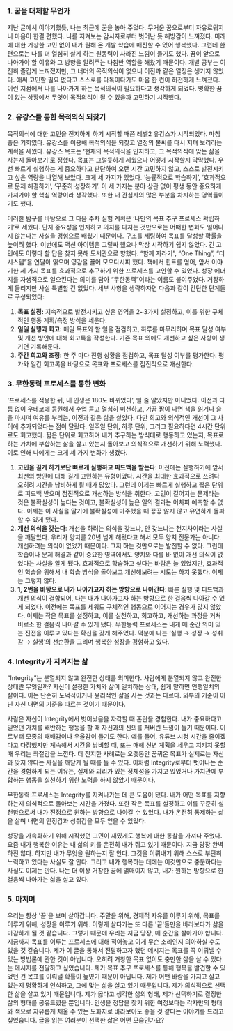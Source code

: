 ### 1. 꿈을 대체할 무언가

지난 글에서 이야기했듯, 나는 최근에 꿈을 놓아 주었다. 무거운 꿈으로부터 자유로워지니 마음이 한결 편했다. 나를 지켜보는 감시자로부터 벗어난 듯 해방감이 느껴졌다. 미래에 대한 거창한 고민 없이 내가 원해 온 개발 학습에 매진할 수 있어 행복했다. 그런데 한 편으로는 나를 더 열심히 살게 하는 원동력이 사라진 느낌이 들기도 했다. 꿈이 앞으로 나아가야 할 이유와 그 방향을 알려주는 나침반 역할을 해왔기 때문이다. 개발 공부는 여전히 즐겁게 느껴졌지만, 그 너머의 목적의식이 없으니 이전과 같은 열정은 생기지 않았다. 애써 고민할 필요 없다고 스스로를 다독이다가도 마음 한 켠이 허전하게 느껴졌다. 이런 지점에서 나를 나아가게 하는 목적의식이 필요하다고 생각하게 되었다. 명확한 꿈이 없는 상황에서 무엇이 목적의식이 될 수 있을까 고민하기 시작했다.

### 2. 유강스를 통한 목적의식 되찾기

목적의식에 대한 고민을 진지하게 하기 시작할 때쯤 레벨2 유강스가 시작되었다. 마침 좋은 기회였다. 유강스를 이용해 목적의식을 되찾고 열정의 불씨를 다시 지펴 보리라는 계획을 세웠다. 유강스 목표는 ‘현재의 목적의식을 인지하고, 그 목적의식에 맞는 삶을 사는지 돌아보기’로 정했다. 목표는 그럴듯하게 세웠으나 어떻게 시작할지 막막했다. 우선 빠르게 실행하는 게 중요하다고 판단하여 오랜 시간 고민하지 않고, 스스로 발전시키고 싶은 역량을 나열해 보았다. 크게 세 가지가 있었다. ‘능률적으로 학습하기’, ‘효과적으로 문제 해결하기’, ‘꾸준히 성장하기’. 이 세 가지는 분야 상관 없이 평생 동안 중요하게 가져가야 할 핵심 역량이라 생각했다. 또한 내 관심사의 많은 부분을 차지하는 영역들이기도 했다.

이러한 탐구를 바탕으로 그 다음 주차 실험 계획은 ‘나만의 목표 추구 프로세스 확립하기’로 세웠다. 단지 중요성을 인지하고 의지를 다지는 것만으로는 어떠한 변화도 일어나지 않는다는 사실을 경험으로 배웠기 때문이다. 구조를 세팅하여 목표를 달성할 확률을 높이려 했다. 이번에도 액션 아이템은 그럴싸 했으나 막상 시작하기 쉽지 않았다. 긴 고민에도 이렇다 할 답을 찾지 못해 도서관으로 향했다. “함께 자라기”, “One Thing”, “더 시스템”을 연달아 읽으며 영감을 끌어 모으다시피 했다. 책에서 힌트를 얻어, 앞서 이야기한 세 가지 목표를 효과적으로 추구하기 위한 프로세스를 고안할 수 있었다. 성장 에너지를 자생적으로 일으킨다는 의미를 담아 “무한동력”이라는 이름도 붙여주었다. 거창하게 들리지만 사실 특별할 건 없었다. 세부 사항을 생략하자면 다음과 같이 간단한 단계들로 구성되었다:

1. **목표 설정:** 지속적으로 발전시키고 싶은 영역을 2~3가지 설정하고, 이를 위한 구체적인 행동 계획/측정 방식을 세운다.
2. **일일 실행과 회고:** 매일 목표와 할 일을 점검하고, 하루를 마무리하며 목표 달성 여부 및 개선 방안에 대해 회고록을 작성한다. 기존 목표 외에도 개선하고 싶은 사항이 생기면 기록해둔다.
3. **주간 회고와 조정:** 한 주 마다 진행 상황을 점검하고, 목표 달성 여부를 평가한다. 평가와 일간 회고록을 바탕으로 목표와 프로세스를 점진적으로 개선한다.

### 3. 무한동력 프로세스를 통한 변화

‘프로세스를 적용한 뒤, 내 인생은 180도 바뀌었다’, 일 줄 알았지만 아니었다. 이전과 다름 없이 우테코에 등원해서 수업 듣고 열심히 미션하고, 가끔 짬이 나면 책을 읽거나 술을 마시며 여유를 부리는, 이전과 같은 삶을 살았다. 다만 회고와 의식적인 개선이 그 사이에 추가되었다는 점이 달랐다. 일주일 단위, 하루 단위, 그리고 필요하다면 4시간 단위로도 회고했다. 짧은 단위로 회고하며 내가 추구하는 방식대로 행동하고 있는지, 목표로 하는 가치에 부합하는 삶을 살고 있는지 돌아보고 의식적으로 개선하기 위해 노력했다. 이로 인해 나에게는 크게 세 가지 변화가 생겼다.

1. **고민을 길게 하기보단 빠르게 실행하고 피드백을 받는다**: 이전에는 실행하기에 앞서 최선의 방안에 대해 길게 고민하는 유형이었다. 시간을 최대한 효과적으로 쓰려다 오히려 시간을 낭비하게 될 때가 많았다. 그런데 이제는 빠르게 실행하고 짧은 단위로 피드백 받으며 점진적으로 개선하는 방식을 취한다. 고민이 길어지는 문제라는 것은 불확실성이 높다는 것이고, 불확실성이 높은 일의 결과는 어차피 예측할 수 없다. 이제는 이 사실을 알기에 불확실성에 마주했을 때 끙끙 앓지 않고 유연하게 돌파할 수 있게 됐다.
2. **개선 의식을 갖는다**: 개선을 하려는 의식을 갖느냐, 안 갖느냐는 천지차이라는 사실을 깨달았다. 우리가 양치를 20년 넘게 해왔다고 해서 모두 양치 전문가는 아니다. 개선하려는 의식이 없었기 때문이다. 그저 하는 것만으로는 발전할 수 없다. 그런데 학습이나 문제 해결과 같이 중요한 영역에서도 양치와 다를 바 없이 개선 의식이 없었다는 사실을 알게 됐다. 효과적으로 학습하고 싶다는 바람은 늘 있었지만, 효과적인 학습을 위해서 내 학습 방식을 돌아보고 개선해보려는 시도는 하지 못했다. 이제는 그렇지 않다.
3. **1, 2번을 바탕으로 내가 나아가고자 하는 방향으로 나아간다**: 빠른 실행 및 피드백과 개선 의식이 결합되어, 나는 내가 나아가고자 하는 방향으로 한 걸음씩 나아갈 수 있게 되었다. 이전에는 목표를 세워도 구체적인 행동으로 이어지는 경우가 많지 않았다. 이제는 작은 목표를 설정하고, 이를 실천하고, 회고하고, 개선하는 과정을 거쳐 비로소 한 걸음씩 나아갈 수 있게 됐다. 무한동력 프로세스는 내게 매 순간 의미 있는 진전을 이루고 있다는 확신을 갖게 해주었다. 덕분에 나는 ‘실행 → 성장 → 성취감 → 실행’의 선순환을 그리며 행복한 성장을 경험하고 있다.

### 4. Integrity가 지켜지는 삶

“Integrity”는 분열되지 않고 완전한 상태를 의미한다. 사람에게 분열되지 않고 완전한 상태란 무엇일까? 자신이 설정한 가치와 삶이 일치하는 상태, 쉽게 말하면 언행일치의 삶이다. 이는 단순히 도덕적이거나 윤리적인 삶을 사는 것과는 다르다. 외부의 기준이 아닌 자신 내면의 기준을 따르는 것이기 때문이다.

사람은 자신이 Integrity에서 벗어났음을 자각할 때 혼란을 경험한다. 내가 중요하다고 믿었던 가치를 배반하는 행동을 할 때 자신과의 신의를 저버린 느낌이 들기 때문이다. 이로부터 모종의 패배감이나 우울감이 들기도 한다. 예를 들어, 유튜브 시청 시간을 줄이겠다고 다짐했지만 계속해서 시간을 낭비할 때, 또는 매해 신년 계획을 세우고 지키지 못할 때 우리는 좌절감을 느낀다. 더 진지한 사례로는 오랫동안 꿈꿔온 목표가 실제로는 자신과 맞지 않다는 사실을 깨닫게 될 때를 들 수 있다. 이처럼 Integrity로부터 벗어나는 순간을 경험하게 되는 이유는, 실제와 괴리가 있는 정체성을 가지고 있었거나 가치관에 부합하는 행동을 실천하기 위한 노력을 하지 않았기 때문이다.

무한동력 프로세스는 Integrity를 지켜나가는 데 큰 도움이 됐다. 내가 어떤 목표를 지향하는지 의식적으로 돌아보는 시간을 가졌다. 또한 작은 목표를 설정하고 이를 꾸준히 실천함으로써 내가 진정으로 원하는 방향으로 나아갈 수 있었다. 내가 온전히 통제하는 삶을 살며 내면의 안정감과 성취감을 모두 얻을 수 있었다.

성장을 가속화하기 위해 시작했던 고민이 재밌게도 행복에 대한 통찰을 가져다 주었다. 요즘 내가 행복한 이유는 내 삶의 키를 온전히 내가 쥐고 있기 때문이다. 지금 당장 완벽하진 않다. 하지만 내가 무엇을 원하는지 잘 안다. 그것을 이뤄내기 위해 스스로 부단히 노력하고 있다는 사실도 잘 안다. 그리고 내가 행복하는 데에는 이것만으로 충분하다는 사실도 이제는 안다. 나는 더 이상 거창한 꿈에 얽매이지 않고, 내가 원하는 방향으로 한 걸음씩 나아가는 삶을 살고 있다.

### 5. 마치며

우리는 항상 '끝'을 보며 살아갑니다. 주말을 위해, 경제적 자유를 이루기 위해, 목표를 이루기 위해, 성장을 이루기 위해. 이렇게 살다가는 또 다른 '끝'들만을 바라보다가 삶을 마감하게 될 것 같습니다. 그렇기 때문에 우리는 지금 당장, 매 순간을 살아가야 합니다. 지금까지 목표를 이루는 프로세스에 대해 적어놓고 이게 무슨 소리인지 의아하실 수도 있을 것 같습니다. 제가 이 글을 통해서 전달하고자 했던 메시지는 목표를 꼭 이뤄낼 수 있는 방법론에 관한 것이 아닙니다. 오히려 거창한 목표 없이도 충만한 삶을 살 수 있다는 메시지를 전달하고 싶었습니다. 제가 목표 추구 프로세스를 통해 행복을 발견할 수 있었던 건 목표를 이뤄낼 확률이 높였기 때문이 아닙니다. 제가 어떤 바람을 가지고 살고 있는지 명확하게 인식하고, 그에 맞는 삶을 살고 있기 때문입니다. 제가 의식적으로 선택한 삶을 살고 있기 때문입니다. 제가 옳다고 생각한 삶의 형태, 제가 선택하기로 결정한 삶의 형태를 공유드렸을 뿐입니다. 인생을 정답을 찾기 위한 여정보다는 각자만의 형태와 색으로 자유롭게 채울 수 있는 도화지로 바라보아도 좋을 것 같다는 이야기를 드리고 싶었습니다. 글을 읽는 여러분이 선택한 삶은 어떤 모습인가요?
